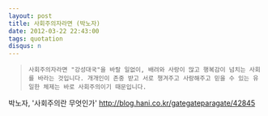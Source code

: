 ```yaml
---
layout: post
title: 사회주의자라면 (박노자)
date: 2012-03-22 22:43:00
tags: quotation
disqus: n
---
```


> 
>     사회주의자라면 "강성대국"을 바랄 일없이, 배려와 사랑이 많고 행복감이 넘치는 사회를 바라는 것입니다. 개개인이 존중 받고 서로 챙겨주고 사랑해주고 믿을 수 있는 유일한 체제는 바로 사회주의이기 때문입니다.

박노자, '사회주의란 무엇인가'
http://blog.hani.co.kr/gategateparagate/42845
